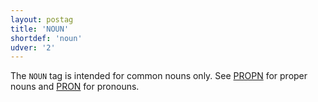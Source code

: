 ```yaml
---
layout: postag
title: 'NOUN'
shortdef: 'noun'
udver: '2'
---
```


The `NOUN` tag is intended for common nouns only. See [PROPN]() for proper nouns and [PRON]() for pronouns.


<!-- Interlanguage links updated So kvě 14 19:01:49 CEST 2022 -->
